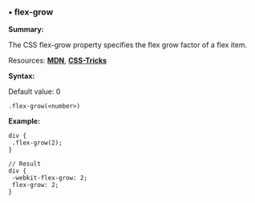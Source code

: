 ### <a name="flex-grow"></a> &#8226; flex-grow
**Summary:**

The CSS flex-grow property specifies the flex grow factor of a flex item.

Resources: **[MDN](https://developer.mozilla.org/en-US/docs/Web/CSS/flex-grow)**, **[CSS-Tricks](http://css-tricks.com/almanac/properties/f/flex-grow/)**

**Syntax:**

Default value: 0

    .flex-grow(<number>) 
  
**Example:**

    div {
     .flex-grow(2);
    }
    
    // Result
    div {
     -webkit-flex-grow: 2;
     flex-grow: 2;
    }


